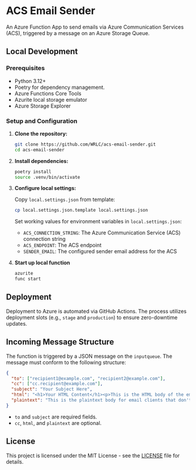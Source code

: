 # ACS Email Sender

An Azure Function App to send emails via Azure Communication Services (ACS), triggered by a message on an Azure Storage Queue.

## Local Development

### Prerequisites

*   Python 3.12+
*   Poetry for dependency management.
*   Azure Functions Core Tools
*   Azurite local storage emulator
*   Azure Storage Explorer

### Setup and Configuration

1.  **Clone the repository:**

    ```bash
    git clone https://github.com/WRLC/acs-email-sender.git
    cd acs-email-sender
    ```

2.  **Install dependencies:**

    ```bash
    poetry install
    source .venv/bin/activate
    ```

3.  **Configure local settings:**

    Copy `local.settings.json` from template:

    ```bash
    cp local.settings.json.template local.settings.json
    ```

    Set working values for environment variables in `local.settings.json`:

    * `ACS_CONNECTION_STRING`:  The Azure Communication Service (ACS) connection string
    * `ACS_ENDPOINT`: The ACS endpoint
    * `SENDER_EMAIL`: The configured sender email address for the ACS

4.  **Start up local function**

    ```bash
    azurite
    func start
    ```

## Deployment
Deployment to Azure is automated via GitHub Actions. The process utilizes deployment slots (e.g., `stage` and `production`) to ensure zero-downtime updates.

## Incoming Message Structure
The function is triggered by a JSON message on the `inputqueue`. The message must conform to the following structure:

```json
{
  "to": ["recipient1@example.com", "recipient2@example.com"],
  "cc": ["cc.recipient@example.com"],
  "subject": "Your Subject Here",
  "html": "<h1>Your HTML Content</h1><p>This is the HTML body of the email.</p>",
  "plaintext": "This is the plaintext body for email clients that don't support HTML."
}
```

* `to` and `subject` are required fields.
* `cc`, `html`, and `plaintext` are optional.

## License
This project is licensed under the MIT License - see the [LICENSE](LICENSE) file for details.